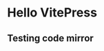 # Hello VitePress

## Testing code mirror


<div id="code-mirror">

</div>



<script setup>
  import {  onMounted } from 'vue'

  import {EditorState} from "@codemirror/state"
  import {EditorView, keymap} from "@codemirror/view"
  import {defaultKeymap} from "@codemirror/commands"

  let startState = EditorState.create({
    doc: "Hello World",
    extensions: [keymap.of(defaultKeymap)]
  })
  
  onMounted(() => {

    setTimeout(() => {
      const el = document.getElementById('code-mirror')
    
      console.log(el)
    
      let view = new EditorView({
        state: startState,
        parent: el
      })
    }, 2000)

  })
</script>